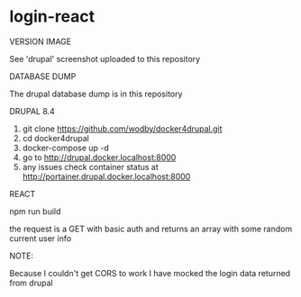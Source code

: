 # login-react

VERSION IMAGE

See 'drupal' screenshot uploaded to this repository 

DATABASE DUMP

The drupal database dump is in this repository

DRUPAL 8.4

1. git clone https://github.com/wodby/docker4drupal.git
2. cd docker4drupal
3. docker-compose up -d
4. go to http://drupal.docker.localhost:8000
5. any issues check container status at http://portainer.drupal.docker.localhost:8000

REACT

npm run build

the request is a GET with basic auth and returns an array with some random current user info

NOTE:

Because I couldn't get CORS to work I have mocked the login data returned from drupal




